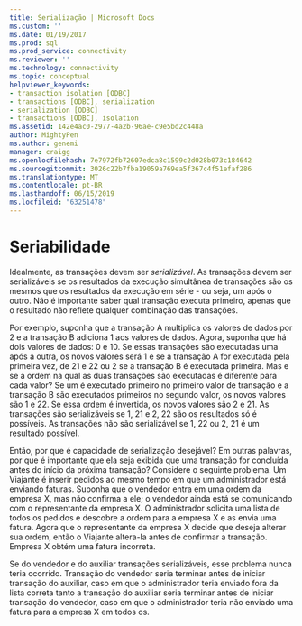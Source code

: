 ```yaml
---
title: Serialização | Microsoft Docs
ms.custom: ''
ms.date: 01/19/2017
ms.prod: sql
ms.prod_service: connectivity
ms.reviewer: ''
ms.technology: connectivity
ms.topic: conceptual
helpviewer_keywords:
- transaction isolation [ODBC]
- transactions [ODBC], serialization
- serialization [ODBC]
- transactions [ODBC], isolation
ms.assetid: 142e4ac0-2977-4a2b-96ae-c9e5bd2c448a
author: MightyPen
ms.author: genemi
manager: craigg
ms.openlocfilehash: 7e7972fb72607edca8c1599c2d028b073c184642
ms.sourcegitcommit: 3026c22b7fba19059a769ea5f367c4f51efaf286
ms.translationtype: MT
ms.contentlocale: pt-BR
ms.lasthandoff: 06/15/2019
ms.locfileid: "63251478"
---
```

# <a name="serializability"></a>Seriabilidade
Idealmente, as transações devem ser *serializável*. As transações devem ser serializáveis se os resultados da execução simultânea de transações são os mesmos que os resultados da execução em série - ou seja, um após o outro. Não é importante saber qual transação executa primeiro, apenas que o resultado não reflete qualquer combinação das transações.  
  
 Por exemplo, suponha que a transação A multiplica os valores de dados por 2 e a transação B adiciona 1 aos valores de dados. Agora, suponha que há dois valores de dados: 0 e 10. Se essas transações são executadas uma após a outra, os novos valores será 1 e se a transação A for executada pela primeira vez, de 21 e 22 ou 2 se a transação B é executada primeira. Mas e se a ordem na qual as duas transações são executadas é diferente para cada valor? Se um é executado primeiro no primeiro valor de transação e a transação B são executados primeiros no segundo valor, os novos valores são 1 e 22. Se essa ordem é invertida, os novos valores são 2 e 21. As transações são serializáveis se 1, 21 e 2, 22 são os resultados só é possíveis. As transações não são serializável se 1, 22 ou 2, 21 é um resultado possível.  
  
 Então, por que é capacidade de serialização desejável? Em outras palavras, por que é importante que ela seja exibida que uma transação for concluída antes do início da próxima transação? Considere o seguinte problema. Um Viajante é inserir pedidos ao mesmo tempo em que um administrador está enviando faturas. Suponha que o vendedor entra em uma ordem da empresa X, mas não confirma a ele; o vendedor ainda está se comunicando com o representante da empresa X. O administrador solicita uma lista de todos os pedidos e descobre a ordem para a empresa X e as envia uma fatura. Agora que o representante da empresa X decide que deseja alterar sua ordem, então o Viajante altera-la antes de confirmar a transação. Empresa X obtém uma fatura incorreta.  
  
 Se do vendedor e do auxiliar transações serializáveis, esse problema nunca teria ocorrido. Transação do vendedor seria terminar antes de iniciar transação do auxiliar, caso em que o administrador teria enviado fora da lista correta tanto a transação do auxiliar seria terminar antes de iniciar transação do vendedor, caso em que o administrador teria não enviado uma fatura para a empresa X em todos os.
